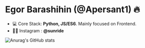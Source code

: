 <h1 align="left">Egor Barashihin (@Apersant1) 🔥</h1>


- 💻 Core Stack: **Python, JS/ES6**. Mainly focused on Frontend.
- 👨‍💻  Instagram : **@sunride**

![Anurag's GitHub stats](https://github-readme-stats.vercel.app/api?username=Apersant1&show_icons=true&theme=dark)

